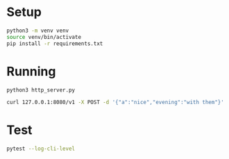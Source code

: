 # Setup

```zsh
python3 -m venv venv
source venv/bin/activate
pip install -r requirements.txt
```

# Running

```zsh
python3 http_server.py
```

```zsh
curl 127.0.0.1:8080/v1 -X POST -d '{"a":"nice","evening":"with them"}' -H 'Content-Type: application/json' | jq
```

# Test

```zsh
pytest --log-cli-level
```
